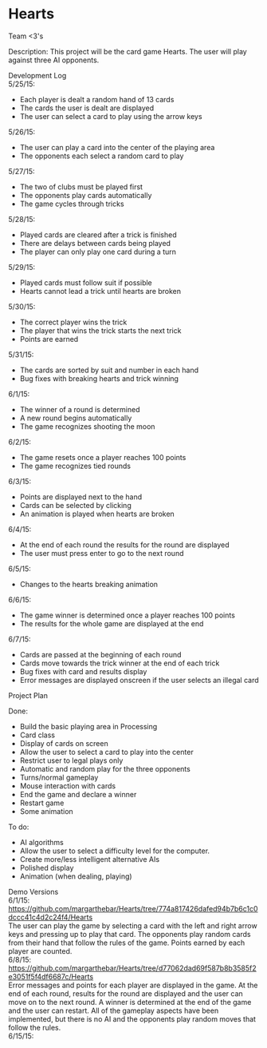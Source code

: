 # Hearts
Team <3's

Description: This project will be the card game Hearts. The user will play against three AI opponents.

Development Log
<br>5/25/15:
 - Each player is dealt a random hand of 13 cards
 - The cards the user is dealt are displayed
 - The user can select a card to play using the arrow keys

5/26/15:
 - The user can play a card into the center of the playing area
 - The opponents each select a random card to play

5/27/15:
 - The two of clubs must be played first
 - The opponents play cards automatically
 - The game cycles through tricks

5/28/15:
 - Played cards are cleared after a trick is finished
 - There are delays between cards being played
 - The player can only play one card during a turn

5/29/15:
 - Played cards must follow suit if possible
 - Hearts cannot lead a trick until hearts are broken

5/30/15:
 - The correct player wins the trick
 - The player that wins the trick starts the next trick
 - Points are earned

5/31/15:
 - The cards are sorted by suit and number in each hand
 - Bug fixes with breaking hearts and trick winning
 
6/1/15:
 - The winner of a round is determined
 - A new round begins automatically
 - The game recognizes shooting the moon

6/2/15:
 - The game resets once a player reaches 100 points
 - The game recognizes tied rounds

6/3/15:
 - Points are displayed next to the hand
 - Cards can be selected by clicking
 - An animation is played when hearts are broken
 
6/4/15:
 - At the end of each round the results for the round are displayed
 - The user must press enter to go to the next round
 
6/5/15:
 - Changes to the hearts breaking animation

6/6/15:
 - The game winner is determined once a player reaches 100 points
 - The results for the whole game are displayed at the end

6/7/15:
 - Cards are passed at the beginning of each round
 - Cards move towards the trick winner at the end of each trick
 - Bug fixes with card and results display
 - Error messages are displayed onscreen if the user selects an illegal card

Project Plan

Done:
 - Build the basic playing area in Processing 
 - Card class
 - Display of cards on screen
 - Allow the user to select a card to play into the center
 - Restrict user to legal plays only
 - Automatic and random play for the three opponents
 - Turns/normal gameplay
 - Mouse interaction with cards
 - End the game and declare a winner
 - Restart game
 - Some animation

To do:
 - AI algorithms
 - Allow the user to select a difficulty level for the computer.
 - Create more/less intelligent alternative AIs
 - Polished display
 - Animation (when dealing, playing)
 
Demo Versions 
<br>6/1/15: https://github.com/margarthebar/Hearts/tree/774a817426dafed94b7b6c1c0dccc41c4d2c24f4/Hearts
<br>The user can play the game by selecting a card with the left and right arrow keys and pressing up to play that card. The opponents play random cards from their hand that follow the rules of the game. Points earned by each player are counted.
<br>6/8/15: https://github.com/margarthebar/Hearts/tree/d77062dad69f587b8b3585f2e3051f5f4df6687c/Hearts
<br>Error messages and points for each player are displayed in the game. At the end of each round, results for the round are displayed and the user can move on to the next round. A winner is determined at the end of the game and the user can restart. All of the gameplay aspects have been implemented, but there is no AI and the opponents play random moves that follow the rules.
<br>6/15/15: 
